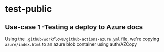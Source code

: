 # test-public

## Use-case 1 -Testing a deploy to Azure docs
Using the `.github/workflows/github-actions-azure.yml` file, we're copying `azure/index.html` to an azure blob container using auth/AZCopy

